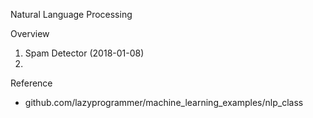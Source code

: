 Natural Language Processing

Overview
1. Spam Detector (2018-01-08)
2. 


Reference
- github.com/lazyprogrammer/machine_learning_examples/nlp_class
